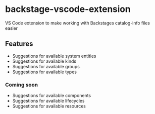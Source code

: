 # backstage-vscode-extension
VS Code extension to make working with Backstages catalog-info files easier

## Features
- Suggestions for available system entities
- Suggestions for available kinds
- Suggestions for available groups
- Suggestions for available types

### Coming soon
- Suggestions for available components
- Suggestions for available lifecycles
- Suggestions for available resources